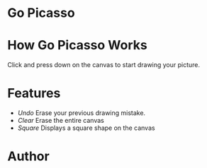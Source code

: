# Go Picasso
# How Go Picasso Works
Click and press down on the canvas to start drawing your picture.
# Features
- *Undo* Erase your previous drawing mistake.
- *Clear*
 Erase the entire canvas
- *Square*
 Displays a square shape on the canvas
# Author
